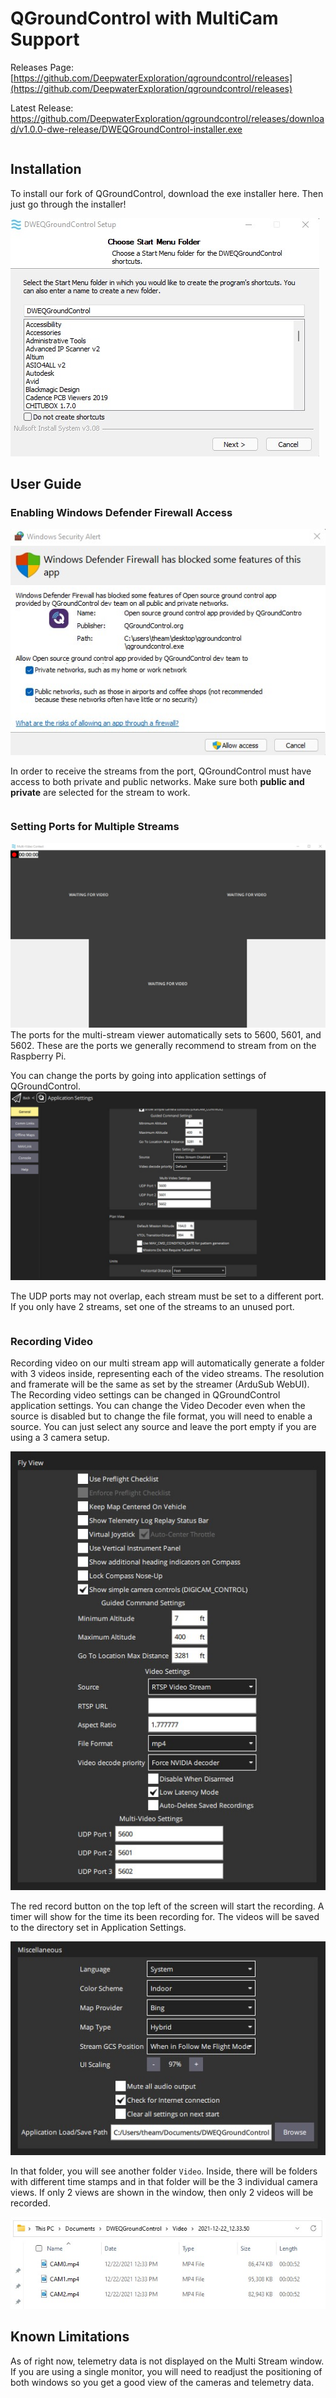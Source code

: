 # QGroundControl with MultiCam Support

Releases Page: [https://github.com/DeepwaterExploration/qgroundcontrol/releases](https://github.com/DeepwaterExploration/qgroundcontrol/releases)

Latest Release: <https://github.com/DeepwaterExploration/qgroundcontrol/releases/download/v1.0.0-dwe-release/DWEQGroundControl-installer.exe>

```{note} DWE QGroundControl is no longer in beta as of December 22nd
```

## Installation

To install our fork of QGroundControl, download the exe installer here. Then just go through the installer!

![DWE QGround Control Installer](../img/DweQGroundInstaller.jpg)

## User Guide
### Enabling Windows Defender Firewall Access
![DWE QGround Control Installer](../img/qgroundfirewall.jpg)

In order to receive the streams from the port, QGroundControl must have access to both private and public networks. Make sure both **public and private** are selected for the stream to work.

```{important} If you did not allow QGroundControl to have access to communicate through the network and you are unable to view streams, it is still possible to allow the application through the firewall.
```

### Setting Ports for Multiple Streams
![DWE QGround Control Installer](../img/DweQGroundStream.jpg)
The ports for the multi-stream viewer automatically sets to 5600, 5601, and 5602. These are the ports we generally recommend to stream from on the Raspberry Pi.

You can change the ports by going into application settings of QGroundControl.
![DWE QGround Control Installer](../img/DweQGroundPorts.jpg)

The UDP ports may not overlap, each stream must be set to a different port. If you only have 2 streams, set one of the streams to an unused port.

```{note} You can still use the normal video stream which would allow you to have 4 camera views maximum. This is ideal for 2 monitor setups where you can have the DWEQGroundControl window on one monitor and the Multi-Video Context window on another. You will need 4 unused USB ports on the RPi to stream 4 cameras from it.
```

### Recording Video 
Recording video on our multi stream app will automatically generate a folder with 3 videos inside, representing each of the video streams. The resolution and framerate will be the same as set by the streamer (ArduSub WebUI). The Recording video settings can be changed in QGroundControl application settings. You can change the Video Decoder even when the source is disabled but to change the file format, you will need to enable a source. You can just select any source and leave the port empty if you are using a 3 camera setup. 

![DWE QGround Control Installer](../img/DweQGroundRecording.jpg)

The red record button on the top left of the screen will start the recording. A timer will show for the time its been recording for. The videos will be saved to the directory set in Application Settings.

![DWE QGround Control Installer](../img/DweQGroundFolder.jpg)

In that folder, you will see another folder `Video`. Inside, there will be folders with different time stamps and in that folder will be the 3 individual camera views. If only 2 views are shown in the window, then only 2 videos will be recorded. 

![DWE QGround Control Installer](../img/DweQGroundFolderSaved.jpg)

## Known Limitations
As of right now, telemetry data is not displayed on the Multi Stream window. If you are using a single monitor, you will need to readjust the positioning of both windows so you get a good view of the cameras and telemetry data. 
